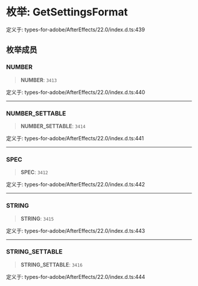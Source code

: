# 枚举: GetSettingsFormat

定义于: types-for-adobe/AfterEffects/22.0/index.d.ts:439

## 枚举成员

### NUMBER

> **NUMBER**: `3413`

定义于: types-for-adobe/AfterEffects/22.0/index.d.ts:440

***

### NUMBER\_SETTABLE

> **NUMBER\_SETTABLE**: `3414`

定义于: types-for-adobe/AfterEffects/22.0/index.d.ts:441

***

### SPEC

> **SPEC**: `3412`

定义于: types-for-adobe/AfterEffects/22.0/index.d.ts:442

***

### STRING

> **STRING**: `3415`

定义于: types-for-adobe/AfterEffects/22.0/index.d.ts:443

***

### STRING\_SETTABLE

> **STRING\_SETTABLE**: `3416`

定义于: types-for-adobe/AfterEffects/22.0/index.d.ts:444
